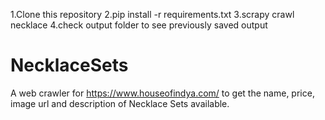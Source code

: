 1.Clone this repository
2.pip install -r requirements.txt 
3.scrapy crawl necklace
4.check output folder to see previously saved output


# NecklaceSets
A web crawler for  https://www.houseofindya.com/ to get the name, price, image url and description of Necklace Sets available.
